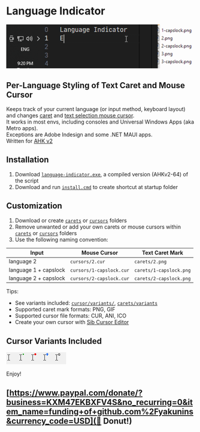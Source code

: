 # Language Indicator

<img src="img/how-it-work.gif" width="507" alt="language indicator for text caret and mouse cursor" />

## Per-Language Styling of Text Caret and Mouse Cursor

Keeps track of your current language (or input method, keyboard layout) and changes [caret](https://en.wikipedia.org/wiki/Caret_navigation) and [text selection mouse cursor](<https://en.wikipedia.org/wiki/Cursor_(user_interface)#I-beam_pointer>).  
It works in most envs, including consoles and Universal Windows Apps (aka Metro apps).  
Exceptions are Adobe Indesign and some .NET MAUI apps.  
Written for [AHK v2](https://www.autohotkey.com/docs/v2/)

## Installation

1. Download [`language-indicator.exe`](language-indicator.exe), a compiled version (AHKv2-64) of the script
2. Download and run [`install.cmd`](install.cmd) to create shortcut at startup folder

## Customization

1. Download or create [`carets`](./carets) or [`cursors`](./cursors) folders
2. Remove unwanted or add your own carets or mouse cursors within [`carets`](./carets) or [`cursors`](./cursors) folders
3. Use the following naming convention:

| Input                 | Mouse Cursor             | Text Caret Mark         |
| --------------------- | ------------------------ | ----------------------- |
| language 2            | `cursors/2.cur`          | `carets/2.png`          |
| language 1 + capslock | `cursors/1-capslock.cur` | `carets/1-capslock.png` |
| language 2 + capslock | `cursors/2-capslock.cur` | `carets/2-capslock.png` |

Tips:

-   See variants included: [`cursor/variants/`](./cursor/variants/), [`carets/variants`](./carets/variants)
-   Supported caret mark formats: PNG, GIF
-   Supported cursor file formats: CUR, ANI, ICO
-   Create your own cursor with [Sib Cursor Editor](http://www.sibcode.com/cursor-editor/)

## Cursor Variants Included

<img align="left" src="img/ibeam-default.jpg" alt="default i-beam cursor" />
<img align="left" src="img/ibeam-dot-green.jpg" alt="i-beam cursor with dot" />
<img align="left" src="img/ibeam-circle-red.jpg" alt="i-beam cursor with circle" />
<img align="left" src="img/ibeam-arrow-up-blue.jpg" alt="i-beam cursor with arrow up" />
<img src="img/ibeam-g.jpg" alt="i-beam cursor with letter g" />

Enjoy!

## [https://www.paypal.com/donate/?business=KXM47EKBXFV4S&no_recurring=0&item_name=funding+of+github.com%2Fyakunins&currency_code=USD](🍩 Donut!)

